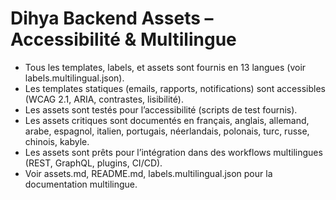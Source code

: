 # Dihya Backend Assets – Accessibilité & Multilingue

- Tous les templates, labels, et assets sont fournis en 13 langues (voir labels.multilingual.json).
- Les templates statiques (emails, rapports, notifications) sont accessibles (WCAG 2.1, ARIA, contrastes, lisibilité).
- Les assets sont testés pour l’accessibilité (scripts de test fournis).
- Les assets critiques sont documentés en français, anglais, allemand, arabe, espagnol, italien, portugais, néerlandais, polonais, turc, russe, chinois, kabyle.
- Les assets sont prêts pour l’intégration dans des workflows multilingues (REST, GraphQL, plugins, CI/CD).
- Voir assets.md, README.md, labels.multilingual.json pour la documentation multilingue.
